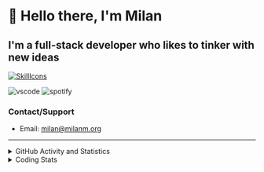 # 👋 Hello there, I'm Milan
## I'm a full-stack developer who likes to tinker with new ideas
[![SkillIcons](https://skillicons.dev/icons?i=js,ts,nextjs,tailwind,html,go,bash,git,nginx,prisma,kubernetes,docker,linux)](https://skillicons.dev)

![vscode](https://nocache.advaith.workers.dev?url=https://img.shields.io/endpoint?url=https://dev.discordprofiles.me/api/badge/vscode/423203831971708958)
![spotify](https://nocache.advaith.workers.dev/?url=https://img.shields.io/endpoint?url=https://milanm.org/api/spotify/shields&cacheSeconds=10)

### Contact/Support

- Email: [milan@milanm.org](mailto:milan@milanm.org)
 
---
 
<details>
  <summary>GitHub Activity and Statistics</summary>
  <img src="/github-metrics.svg" />
</details>
<details>
  <summary>Coding Stats</summary>
  <!--START_SECTION:waka-->

```txt
TypeScript   1 hr 22 mins    ██████████████████▓░░░░░░   74.45 %
Python       11 mins         ██▓░░░░░░░░░░░░░░░░░░░░░░   10.16 %
JSON         9 mins          ██░░░░░░░░░░░░░░░░░░░░░░░   08.35 %
Bash         4 mins          █░░░░░░░░░░░░░░░░░░░░░░░░   03.95 %
JavaScript   3 mins          ▓░░░░░░░░░░░░░░░░░░░░░░░░   02.90 %
```

<!--END_SECTION:waka-->
</details>
